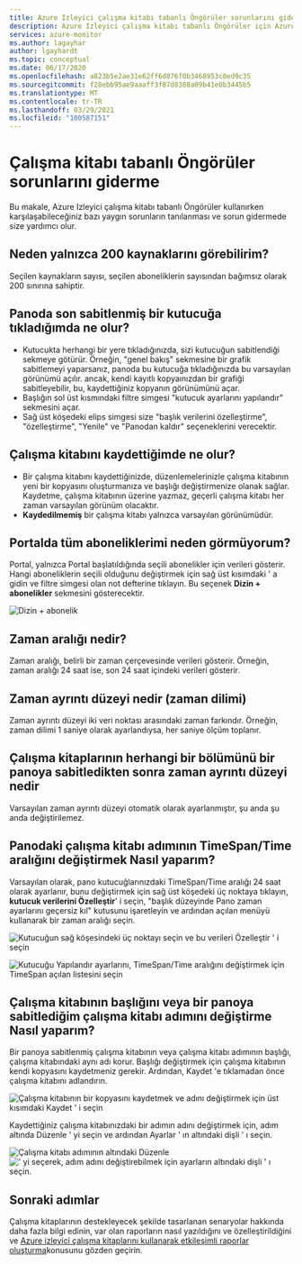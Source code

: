 ```yaml
---
title: Azure Izleyici çalışma kitabı tabanlı Öngörüler sorunlarını giderme
description: Azure Izleyici çalışma kitabı tabanlı Öngörüler için Azure Key Vault, Azure CosmosDB, Azure depolama ve Redsıs gibi hizmetler için sorun giderme kılavuzu sağlar.
services: azure-monitor
ms.author: lagayhar
author: lgayhardt
ms.topic: conceptual
ms.date: 06/17/2020
ms.openlocfilehash: a823b5e2ae31e62ff6d876f0b3468953c0ed9c35
ms.sourcegitcommit: f28ebb95ae9aaaff3f87d8388a09b41e0b3445b5
ms.translationtype: MT
ms.contentlocale: tr-TR
ms.lasthandoff: 03/29/2021
ms.locfileid: "100587151"
---
```

# <a name="troubleshooting-workbook-based-insights"></a>Çalışma kitabı tabanlı Öngörüler sorunlarını giderme

Bu makale, Azure Izleyici çalışma kitabı tabanlı Öngörüler kullanırken karşılaşabileceğiniz bazı yaygın sorunların tanılanması ve sorun gidermede size yardımcı olur.


## <a name="why-can-i-only-see-200-resources"></a>Neden yalnızca 200 kaynaklarını görebilirim?

Seçilen kaynakların sayısı, seçilen aboneliklerin sayısından bağımsız olarak 200 sınırına sahiptir.

## <a name="what-happens-when-i-click-on-a-recently-pinned-tile-in-the-dashboard"></a>Panoda son sabitlenmiş bir kutucuğa tıkladığımda ne olur?

* Kutucukta herhangi bir yere tıkladığınızda, sizi kutucuğun sabitlendiği sekmeye götürür. Örneğin, "genel bakış" sekmesine bir grafik sabitlemeyi yaparsanız, panoda bu kutucuğa tıkladığınızda bu varsayılan görünümü açılır. ancak, kendi kayıtlı kopyaınızdan bir grafiği sabitleyebilir, bu, kaydettiğiniz kopyanın görünümünü açar.
* Başlığın sol üst kısmındaki filtre simgesi "kutucuk ayarlarını yapılandır" sekmesini açar.
* Sağ üst köşedeki elips simgesi size "başlık verilerini özelleştirme", "özelleştirme", "Yenile" ve "Panodan kaldır" seçeneklerini verecektir.

## <a name="what-happens-when-i-save-a-workbook"></a>Çalışma kitabını kaydettiğimde ne olur?

* Bir çalışma kitabını kaydettiğinizde, düzenlemelerinizle çalışma kitabının yeni bir kopyasını oluşturmanıza ve başlığı değiştirmenize olanak sağlar. Kaydetme, çalışma kitabının üzerine yazmaz, geçerli çalışma kitabı her zaman varsayılan görünüm olacaktır.
* **Kaydedilmemiş** bir çalışma kitabı yalnızca varsayılan görünümüdür.

## <a name="why-dont-i-see-all-my-subscriptions-in-the-portal"></a>Portalda tüm aboneliklerimi neden görmüyorum?

Portal, yalnızca Portal başlatıldığında seçili abonelikler için verileri gösterir. Hangi aboneliklerin seçili olduğunu değiştirmek için sağ üst kısımdaki ' a gidin ve filtre simgesi olan not defterine tıklayın. Bu seçenek **Dizin + abonelikler** sekmesini gösterecektir.

![Dizin + abonelik](./media/storage-insights-overview/fqa3.png)

## <a name="what-is-time-range"></a>Zaman aralığı nedir?

Zaman aralığı, belirli bir zaman çerçevesinde verileri gösterir. Örneğin, zaman aralığı 24 saat ise, son 24 saat içindeki verileri gösterir.

## <a name="what-is-time-granularity-time-grain"></a>Zaman ayrıntı düzeyi nedir (zaman dilimi)

Zaman ayrıntı düzeyi iki veri noktası arasındaki zaman farkındır. Örneğin, zaman dilimi 1 saniye olarak ayarlandıysa, her saniye ölçüm toplanır.

## <a name="what-is-the-time-granularity-once-we-pin-any-part-of-the-workbooks-to-a-dashboard"></a>Çalışma kitaplarının herhangi bir bölümünü bir panoya sabitledikten sonra zaman ayrıntı düzeyi nedir

Varsayılan zaman ayrıntı düzeyi otomatik olarak ayarlanmıştır, şu anda şu anda değiştirilemez.

## <a name="how-do-i-change-the-timespan-time-range-of-the-workbook-step-on-my-dashboard"></a>Panodaki çalışma kitabı adımının TimeSpan/Time aralığını değiştirmek Nasıl yaparım?

Varsayılan olarak, pano kutucuğlarınızdaki TimeSpan/Time aralığı 24 saat olarak ayarlanır, bunu değiştirmek için sağ üst köşedeki üç noktaya tıklayın, **kutucuk verilerini Özelleştir**' i seçin, "başlık düzeyinde Pano zaman ayarlarını geçersiz kıl" kutusunu işaretleyin ve ardından açılan menüyü kullanarak bir zaman aralığı seçin.  

![Kutucuğun sağ köşesindeki üç noktayı seçin ve bu verileri Özelleştir ' i seçin](./media/storage-insights-overview/fqa-data-settings.png)

![Kutucuğu Yapılandır ayarlarını, TimeSpan/Time aralığını değiştirmek için TimeSpan açılan listesini seçin](./media/storage-insights-overview/fqa-timespan.png)

## <a name="how-do-i-change-the-title-of-the-workbook-or-a-workbook-step-i-pinned-to-a-dashboard"></a>Çalışma kitabının başlığını veya bir panoya sabitlediğim çalışma kitabı adımını değiştirme Nasıl yaparım?

Bir panoya sabitlenmiş çalışma kitabının veya çalışma kitabı adımının başlığı, çalışma kitabındaki aynı adı korur. Başlığı değiştirmek için çalışma kitabının kendi kopyasını kaydetmeniz gerekir. Ardından, Kaydet 'e tıklamadan önce çalışma kitabını adlandırın.

![Çalışma kitabının bir kopyasını kaydetmek ve adını değiştirmek için üst kısımdaki Kaydet ' i seçin](./media/storage-insights-overview/fqa-change-workbook-name.png)

Kaydettiğiniz çalışma kitabınızdaki bir adımın adını değiştirmek için, adım altında Düzenle ' yi seçin ve ardından Ayarlar ' ın altındaki dişli ' ı seçin.

![Çalışma kitabı adımının altındaki Düzenle ](./media/storage-insights-overview/fqa-edit.png)
 ![ ' yi seçerek, adım adını değiştirebilmek için ayarların altındaki dişli ' ı seçin.](./media/storage-insights-overview/fqa-change-name.png)

## <a name="next-steps"></a>Sonraki adımlar

Çalışma kitaplarının destekleyecek şekilde tasarlanan senaryolar hakkında daha fazla bilgi edinin, var olan raporların nasıl yazıldığını ve özelleştirildiğini ve [Azure izleyici çalışma kitaplarını kullanarak etkileşimli raporlar oluşturma](../visualize/workbooks-overview.md)konusunu gözden geçirin.
